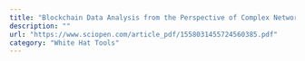 ```yaml
---
title: "Blockchain Data Analysis from the Perspective of Complex Networks"
description: ""
url: "https://www.sciopen.com/article_pdf/1558031455724560385.pdf"
category: "White Hat Tools"
---
```

